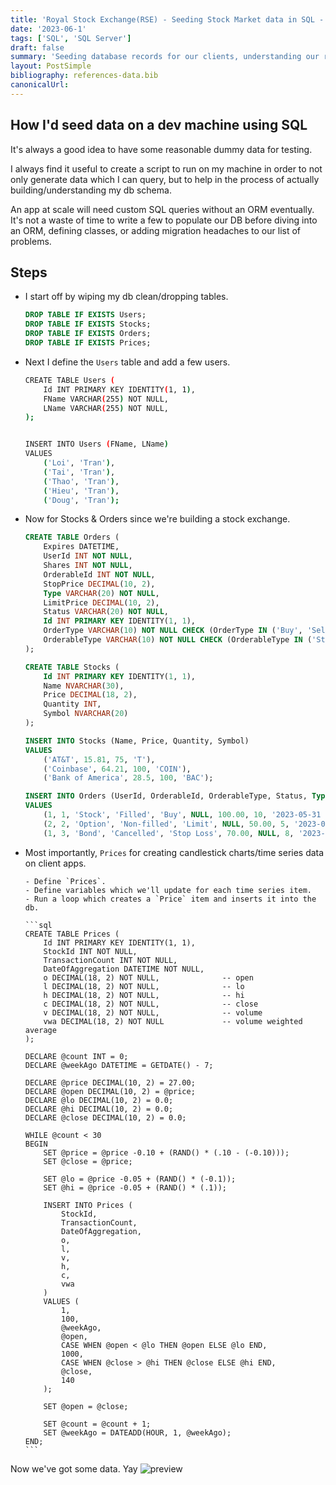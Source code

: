 ```yaml
---
title: 'Royal Stock Exchange(RSE) - Seeding Stock Market data in SQL - Part 2'
date: '2023-06-1'
tags: ['SQL', 'SQL Server']
draft: false
summary: 'Seeding database records for our clients, understanding our records data types, and validating/designing relationships between resources.'
layout: PostSimple
bibliography: references-data.bib
canonicalUrl:
---
```


## How I'd seed data on a dev machine using SQL

It's always a good idea to have some reasonable dummy data for testing.

I always find it useful to create a script to run on my machine in order
to not only generate data which I can query, but to help in the process
of actually building/understanding my db schema.

An app at scale will need custom SQL queries without an ORM eventually.
It's not a waste of time to write a few to populate our DB before diving
into an ORM, defining classes, or adding migration headaches to our list of problems.

## Steps

- I start off by wiping my db clean/dropping tables.

  ```sql
  DROP TABLE IF EXISTS Users;
  DROP TABLE IF EXISTS Stocks;
  DROP TABLE IF EXISTS Orders;
  DROP TABLE IF EXISTS Prices;
  ```

- Next I define the `Users` table and add a few users.

  ```sh
  CREATE TABLE Users (
      Id INT PRIMARY KEY IDENTITY(1, 1),
      FName VARCHAR(255) NOT NULL,
      LName VARCHAR(255) NOT NULL,
  );


  INSERT INTO Users (FName, LName)
  VALUES
      ('Loi', 'Tran'),
      ('Tai', 'Tran'),
      ('Thao', 'Tran'),
      ('Hieu', 'Tran'),
      ('Doug', 'Tran');
  ```

- Now for Stocks & Orders since we're building a stock exchange.

  ```sql
  CREATE TABLE Orders (
      Expires DATETIME,
      UserId INT NOT NULL,
      Shares INT NOT NULL,
      OrderableId INT NOT NULL,
      StopPrice DECIMAL(10, 2),
      Type VARCHAR(20) NOT NULL,
      LimitPrice DECIMAL(10, 2),
      Status VARCHAR(20) NOT NULL,
      Id INT PRIMARY KEY IDENTITY(1, 1),
      OrderType VARCHAR(10) NOT NULL CHECK (OrderType IN ('Buy', 'Sell')),
      OrderableType VARCHAR(10) NOT NULL CHECK (OrderableType IN ('Stock', 'Option', 'Bond'))
  );

  CREATE TABLE Stocks (
      Id INT PRIMARY KEY IDENTITY(1, 1),
      Name NVARCHAR(30),
      Price DECIMAL(18, 2),
      Quantity INT,
      Symbol NVARCHAR(20)
  );

  INSERT INTO Stocks (Name, Price, Quantity, Symbol)
  VALUES
      ('AT&T', 15.81, 75, 'T'),
      ('Coinbase', 64.21, 100, 'COIN'),
      ('Bank of America', 28.5, 100, 'BAC');

  INSERT INTO Orders (UserId, OrderableId, OrderableType, Status, Type, StopPrice, LimitPrice, Shares, Expires, OrderType)
  VALUES
      (1, 1, 'Stock', 'Filled', 'Buy', NULL, 100.00, 10, '2023-05-31 12:00:00', 'Buy'),
      (2, 2, 'Option', 'Non-filled', 'Limit', NULL, 50.00, 5, '2023-06-01 15:30:00', 'Buy'),
      (1, 3, 'Bond', 'Cancelled', 'Stop Loss', 70.00, NULL, 8, '2023-06-02 10:45:00', 'Buy');
  ```

- Most importantly, `Prices` for creating candlestick charts/time series
  data on client apps.

      - Define `Prices`.
      - Define variables which we'll update for each time series item.
      - Run a loop which creates a `Price` item and inserts it into the db.

      ```sql
      CREATE TABLE Prices (
          Id INT PRIMARY KEY IDENTITY(1, 1),
          StockId INT NOT NULL,
          TransactionCount INT NOT NULL,
          DateOfAggregation DATETIME NOT NULL,
          o DECIMAL(18, 2) NOT NULL,              -- open
          l DECIMAL(18, 2) NOT NULL,              -- lo
          h DECIMAL(18, 2) NOT NULL,              -- hi
          c DECIMAL(18, 2) NOT NULL,              -- close
          v DECIMAL(18, 2) NOT NULL,              -- volume
          vwa DECIMAL(18, 2) NOT NULL             -- volume weighted average
      );

      DECLARE @count INT = 0;
      DECLARE @weekAgo DATETIME = GETDATE() - 7;

      DECLARE @price DECIMAL(10, 2) = 27.00;
      DECLARE @open DECIMAL(10, 2) = @price;
      DECLARE @lo DECIMAL(10, 2) = 0.0;
      DECLARE @hi DECIMAL(10, 2) = 0.0;
      DECLARE @close DECIMAL(10, 2) = 0.0;

      WHILE @count < 30
      BEGIN
          SET @price = @price -0.10 + (RAND() * (.10 - (-0.10)));
          SET @close = @price;

          SET @lo = @price -0.05 + (RAND() * (-0.1));
          SET @hi = @price -0.05 + (RAND() * (.1));

          INSERT INTO Prices (
              StockId,
              TransactionCount,
              DateOfAggregation,
              o,
              l,
              v,
              h,
              c,
              vwa
          )
          VALUES (
              1,
              100,
              @weekAgo,
              @open,
              CASE WHEN @open < @lo THEN @open ELSE @lo END,
              1000,
              CASE WHEN @close > @hi THEN @close ELSE @hi END,
              @close,
              140
          );

          SET @open = @close;

          SET @count = @count + 1;
          SET @weekAgo = DATEADD(HOUR, 1, @weekAgo);
      END;
      ```

Now we've got some data. Yay
![preview](https://i.imgur.com/zBJzw07.png)
